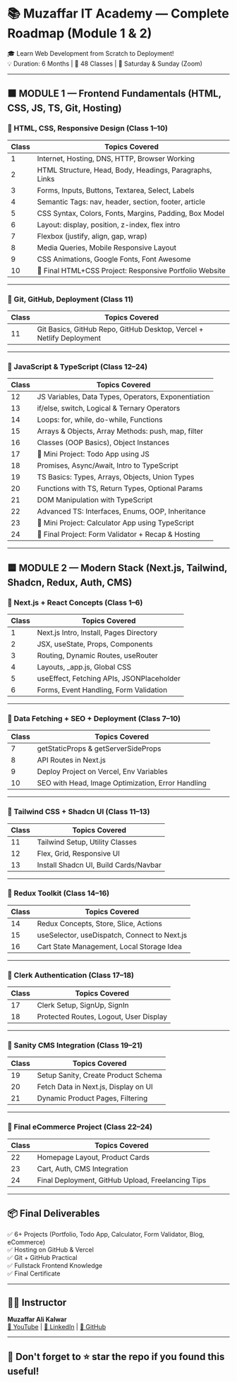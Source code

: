 # 📚 Muzaffar IT Academy — Complete Roadmap (Module 1 & 2)

🎓 Learn Web Development from Scratch to Deployment!  
💡 Duration: 6 Months | 📍 48 Classes | 📆 Saturday & Sunday (Zoom)

---

## 🟩 MODULE 1 — Frontend Fundamentals (HTML, CSS, JS, TS, Git, Hosting)

### 📖 HTML, CSS, Responsive Design (Class 1–10)

| Class | Topics Covered |
|-------|----------------|
| 1 | Internet, Hosting, DNS, HTTP, Browser Working |
| 2 | HTML Structure, Head, Body, Headings, Paragraphs, Links |
| 3 | Forms, Inputs, Buttons, Textarea, Select, Labels |
| 4 | Semantic Tags: nav, header, section, footer, article |
| 5 | CSS Syntax, Colors, Fonts, Margins, Padding, Box Model |
| 6 | Layout: display, position, z-index, flex intro |
| 7 | Flexbox (justify, align, gap, wrap) |
| 8 | Media Queries, Mobile Responsive Layout |
| 9 | CSS Animations, Google Fonts, Font Awesome |
| 10 | 🔨 Final HTML+CSS Project: Responsive Portfolio Website |

---

### 📖 Git, GitHub, Deployment (Class 11)

| Class | Topics Covered |
|-------|----------------|
| 11 | Git Basics, GitHub Repo, GitHub Desktop, Vercel + Netlify Deployment |

---

### 📖 JavaScript & TypeScript (Class 12–24)

| Class | Topics Covered |
|-------|----------------|
| 12 | JS Variables, Data Types, Operators, Exponentiation |
| 13 | if/else, switch, Logical & Ternary Operators |
| 14 | Loops: for, while, do-while, Functions |
| 15 | Arrays & Objects, Array Methods: push, map, filter |
| 16 | Classes (OOP Basics), Object Instances |
| 17 | 🔨 Mini Project: Todo App using JS |
| 18 | Promises, Async/Await, Intro to TypeScript |
| 19 | TS Basics: Types, Arrays, Objects, Union Types |
| 20 | Functions with TS, Return Types, Optional Params |
| 21 | DOM Manipulation with TypeScript |
| 22 | Advanced TS: Interfaces, Enums, OOP, Inheritance |
| 23 | 🔨 Mini Project: Calculator App using TypeScript |
| 24 | 🔨 Final Project: Form Validator + Recap & Hosting |

---

## 🟦 MODULE 2 — Modern Stack (Next.js, Tailwind, Shadcn, Redux, Auth, CMS)

### 📖 Next.js + React Concepts (Class 1–6)

| Class | Topics Covered |
|-------|----------------|
| 1 | Next.js Intro, Install, Pages Directory |
| 2 | JSX, useState, Props, Components |
| 3 | Routing, Dynamic Routes, useRouter |
| 4 | Layouts, _app.js, Global CSS |
| 5 | useEffect, Fetching APIs, JSONPlaceholder |
| 6 | Forms, Event Handling, Form Validation |

---

### 📖 Data Fetching + SEO + Deployment (Class 7–10)

| Class | Topics Covered |
|-------|----------------|
| 7 | getStaticProps & getServerSideProps |
| 8 | API Routes in Next.js |
| 9 | Deploy Project on Vercel, Env Variables |
| 10 | SEO with Head, Image Optimization, Error Handling |

---

### 📖 Tailwind CSS + Shadcn UI (Class 11–13)

| Class | Topics Covered |
|-------|----------------|
| 11 | Tailwind Setup, Utility Classes |
| 12 | Flex, Grid, Responsive UI |
| 13 | Install Shadcn UI, Build Cards/Navbar |

---

### 📖 Redux Toolkit (Class 14–16)

| Class | Topics Covered |
|-------|----------------|
| 14 | Redux Concepts, Store, Slice, Actions |
| 15 | useSelector, useDispatch, Connect to Next.js |
| 16 | Cart State Management, Local Storage Idea |

---

### 📖 Clerk Authentication (Class 17–18)

| Class | Topics Covered |
|-------|----------------|
| 17 | Clerk Setup, SignUp, SignIn |
| 18 | Protected Routes, Logout, User Display |

---

### 📖 Sanity CMS Integration (Class 19–21)

| Class | Topics Covered |
|-------|----------------|
| 19 | Setup Sanity, Create Product Schema |
| 20 | Fetch Data in Next.js, Display on UI |
| 21 | Dynamic Product Pages, Filtering |

---

### 📖 Final eCommerce Project (Class 22–24)

| Class | Topics Covered |
|-------|----------------|
| 22 | Homepage Layout, Product Cards |
| 23 | Cart, Auth, CMS Integration |
| 24 | Final Deployment, GitHub Upload, Freelancing Tips |

---

## 📦 Final Deliverables

✅ 6+ Projects (Portfolio, Todo App, Calculator, Form Validator, Blog, eCommerce)  
✅ Hosting on GitHub & Vercel  
✅ Git + GitHub Practical  
✅ Fullstack Frontend Knowledge  
✅ Final Certificate

---

## 👨‍🏫 Instructor  
**Muzaffar Ali Kalwar**  
[🔗 YouTube](https://youtube.com/@muzaffaritacademy) | [🔗 LinkedIn]([https://www.linkedin.com/in/muzaffar-ali-0b3939315](https://www.linkedin.com/in/mrmuzaffar/)) | [🔗 GitHub](https://github.com/MuzaffarAli13)

---

## 🌟 Don't forget to ⭐ star the repo if you found this useful!
